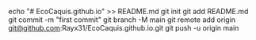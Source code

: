 echo "# EcoCaquis.github.io" >> README.md
  git init
  git add README.md
  git commit -m "first commit"
  git branch -M main
  git remote add origin git@github.com:Rayx31/EcoCaquis.github.io.git
  git push -u origin main
